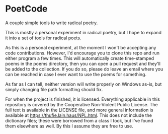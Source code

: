 # PoetCode
A couple simple tools to write radical poetry.

This is mostly a personal experiment in radical poetry, but I hope to expand it into a set of tools for radical poets.

As this is a personal experiment, at the moment I won't be accepting any code contributions. However, I'd encourage you to clone this repo and run either program a few times. This will automatically create time-stamped poems in the poems directory, then you can open a pull request and they'll be added to the collection. If you do so, please do leave an email where you can be reached in case I ever want to use the poems for something.

As far as I can tell, neither version will write properly on Windows as-is, but simply changing file path formatting should fix.

For when the project is finished, it is licensed. Everything applicable in this repository is covered by the Cooperative Non-Violent Public License. The full text is available in the LICENSE file, and more general information is available at https://thufie.lain.haus/NPL.html. This does not include the dictionary files; these were borrowed from a class I took, but I've found them elsewhere as well. By this I assume they are free to use.

